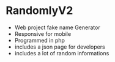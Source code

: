 
# RandomlyV2
- Web project fake name Generator
- Responsive for mobile
- Programmed in php
- includes a json page for developers 
- includes a lot of random informations
